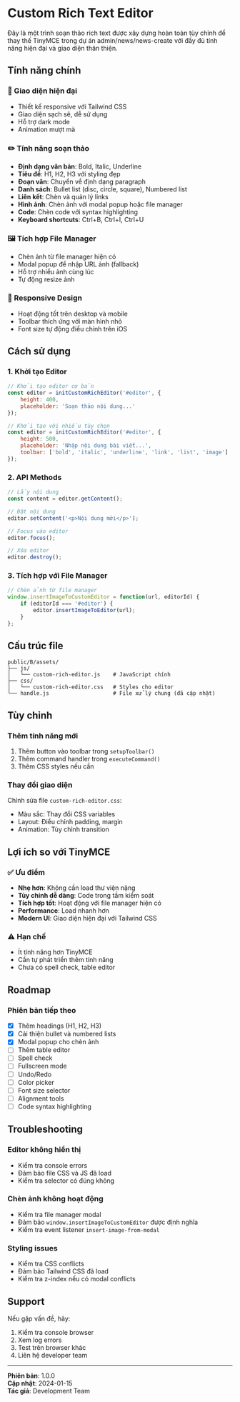 # Custom Rich Text Editor

Đây là một trình soạn thảo rich text được xây dựng hoàn toàn tùy chỉnh để thay thế TinyMCE trong dự án admin/news/news-create với đầy đủ tính năng hiện đại và giao diện thân thiện.

## Tính năng chính

### 🎨 Giao diện hiện đại
- Thiết kế responsive với Tailwind CSS
- Giao diện sạch sẽ, dễ sử dụng
- Hỗ trợ dark mode
- Animation mượt mà

### ✏️ Tính năng soạn thảo
- **Định dạng văn bản**: Bold, Italic, Underline
- **Tiêu đề**: H1, H2, H3 với styling đẹp
- **Đoạn văn**: Chuyển về định dạng paragraph
- **Danh sách**: Bullet list (disc, circle, square), Numbered list
- **Liên kết**: Chèn và quản lý links
- **Hình ảnh**: Chèn ảnh với modal popup hoặc file manager
- **Code**: Chèn code với syntax highlighting
- **Keyboard shortcuts**: Ctrl+B, Ctrl+I, Ctrl+U

### 🖼️ Tích hợp File Manager
- Chèn ảnh từ file manager hiện có
- Modal popup để nhập URL ảnh (fallback)
- Hỗ trợ nhiều ảnh cùng lúc
- Tự động resize ảnh

### 📱 Responsive Design
- Hoạt động tốt trên desktop và mobile
- Toolbar thích ứng với màn hình nhỏ
- Font size tự động điều chỉnh trên iOS

## Cách sử dụng

### 1. Khởi tạo Editor

```javascript
// Khởi tạo editor cơ bản
const editor = initCustomRichEditor('#editor', {
    height: 400,
    placeholder: 'Soạn thảo nội dung...'
});

// Khởi tạo với nhiều tùy chọn
const editor = initCustomRichEditor('#editor', {
    height: 500,
    placeholder: 'Nhập nội dung bài viết...',
    toolbar: ['bold', 'italic', 'underline', 'link', 'list', 'image']
});
```

### 2. API Methods

```javascript
// Lấy nội dung
const content = editor.getContent();

// Đặt nội dung
editor.setContent('<p>Nội dung mới</p>');

// Focus vào editor
editor.focus();

// Xóa editor
editor.destroy();
```

### 3. Tích hợp với File Manager

```javascript
// Chèn ảnh từ file manager
window.insertImageToCustomEditor = function(url, editorId) {
    if (editorId === '#editor') {
        editor.insertImageToEditor(url);
    }
};
```

## Cấu trúc file

```
public/B/assets/
├── js/
│   └── custom-rich-editor.js    # JavaScript chính
├── css/
│   └── custom-rich-editor.css   # Styles cho editor
└── handle.js                    # File xử lý chung (đã cập nhật)
```

## Tùy chỉnh

### Thêm tính năng mới

1. Thêm button vào toolbar trong `setupToolbar()`
2. Thêm command handler trong `executeCommand()`
3. Thêm CSS styles nếu cần

### Thay đổi giao diện

Chỉnh sửa file `custom-rich-editor.css`:
- Màu sắc: Thay đổi CSS variables
- Layout: Điều chỉnh padding, margin
- Animation: Tùy chỉnh transition

## Lợi ích so với TinyMCE

### ✅ Ưu điểm
- **Nhẹ hơn**: Không cần load thư viện nặng
- **Tùy chỉnh dễ dàng**: Code trong tầm kiểm soát
- **Tích hợp tốt**: Hoạt động với file manager hiện có
- **Performance**: Load nhanh hơn
- **Modern UI**: Giao diện hiện đại với Tailwind CSS

### ⚠️ Hạn chế
- Ít tính năng hơn TinyMCE
- Cần tự phát triển thêm tính năng
- Chưa có spell check, table editor

## Roadmap

### Phiên bản tiếp theo
- [x] Thêm headings (H1, H2, H3)
- [x] Cải thiện bullet và numbered lists
- [x] Modal popup cho chèn ảnh
- [ ] Thêm table editor
- [ ] Spell check
- [ ] Fullscreen mode
- [ ] Undo/Redo
- [ ] Color picker
- [ ] Font size selector
- [ ] Alignment tools
- [ ] Code syntax highlighting

## Troubleshooting

### Editor không hiển thị
- Kiểm tra console errors
- Đảm bảo file CSS và JS đã load
- Kiểm tra selector có đúng không

### Chèn ảnh không hoạt động
- Kiểm tra file manager modal
- Đảm bảo `window.insertImageToCustomEditor` được định nghĩa
- Kiểm tra event listener `insert-image-from-modal`

### Styling issues
- Kiểm tra CSS conflicts
- Đảm bảo Tailwind CSS đã load
- Kiểm tra z-index nếu có modal conflicts

## Support

Nếu gặp vấn đề, hãy:
1. Kiểm tra console browser
2. Xem log errors
3. Test trên browser khác
4. Liên hệ developer team

---

**Phiên bản**: 1.0.0  
**Cập nhật**: 2024-01-15  
**Tác giả**: Development Team 